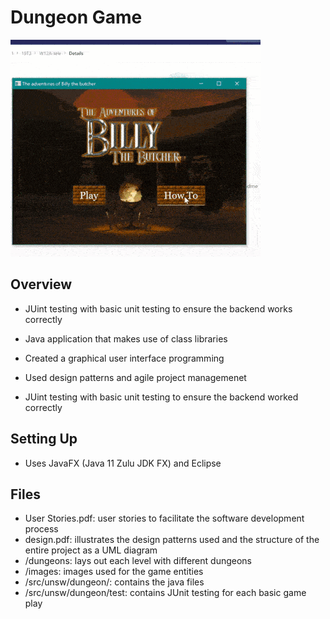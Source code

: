 # Dungeon Game
![](dungeon.gif)

## Overview
* JUint testing with basic unit testing to ensure the backend works correctly

* Java application that makes use of class libraries

* Created a graphical user interface programming

* Used design patterns and agile project managemenet

* JUint testing with basic unit testing to ensure the backend worked correctly


## Setting Up

* Uses JavaFX (Java 11 Zulu JDK FX) and Eclipse

## Files
* User Stories.pdf: user stories to facilitate the software development process
* design.pdf: illustrates the design patterns used and the structure of the entire project as a UML diagram
* /dungeons: lays out each level with different dungeons
* /images: images used for the game entities
* /src/unsw/dungeon/: contains the java files
* /src/unsw/dungeon/test: contains JUnit testing for each basic game play
